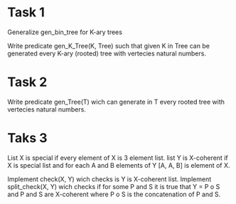 # Task 1
Generalize gen_bin_tree for K-ary trees

Write predicate gen_K_Tree(K, Tree) such that given K in Tree can be generated
every K-ary (rooted) tree with vertecies natural numbers.

# Task 2
Write predicate gen_Tree(T) wich can generate in T every rooted tree with vertecies natural numbers.

# Taks 3
List X is special if every element of X is 3 element list.
list Y is X-coherent if X is special list and for each A and B elements of Y [A, A, B] is element of X.

Implement check(X, Y) wich checks is Y is X-coherent list.
Implement split_check(X, Y) wich checks if for some P and S it is true that Y = P o S and P and S are X-coherent
where P o S is the concatenation of P and S.
